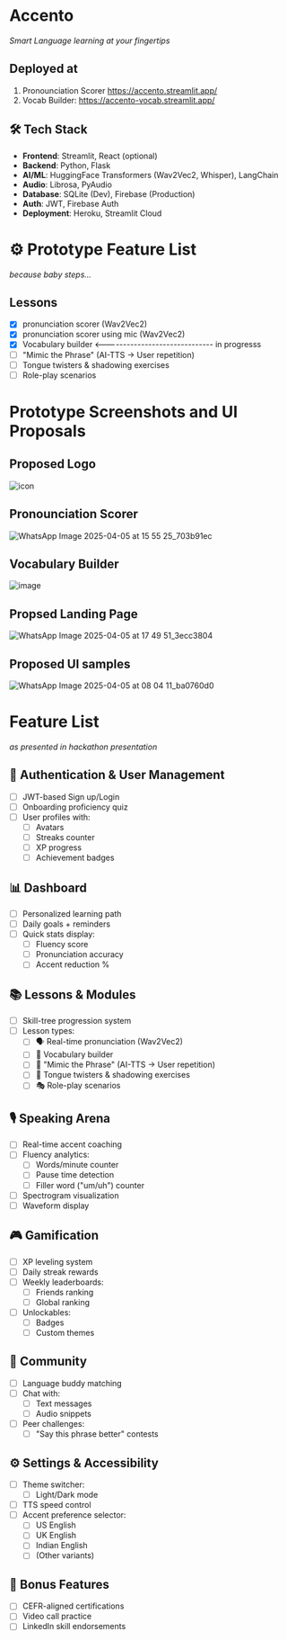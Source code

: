 # Accento
_Smart Language learning at your fingertips_

## Deployed at
1. Pronounciation Scorer https://accento.streamlit.app/
2. Vocab Builder: https://accento-vocab.streamlit.app/

## 🛠️ Tech Stack

- **Frontend**:    Streamlit, React (optional)
- **Backend**:     Python, Flask
- **AI/ML**:       HuggingFace Transformers (Wav2Vec2, Whisper), LangChain
- **Audio**:       Librosa, PyAudio
- **Database**:    SQLite (Dev), Firebase (Production)
- **Auth**:        JWT, Firebase Auth
- **Deployment**:  Heroku, Streamlit Cloud

# ⚙️ Prototype Feature List
_because baby steps..._
## Lessons
  - [x]  pronunciation scorer (Wav2Vec2)
  - [x]  pronunciation scorer using mic (Wav2Vec2)
  - [x]  Vocabulary builder <------------------------------ in progresss
  - [ ]  "Mimic the Phrase" (AI-TTS → User repetition)
  - [ ]  Tongue twisters & shadowing exercises
  - [ ]  Role-play scenarios

# Prototype Screenshots and UI Proposals
## Proposed Logo
![icon](https://github.com/user-attachments/assets/809d2650-54ac-4ba6-8a86-b94f75c13d59)
<br>
## Pronounciation Scorer
![WhatsApp Image 2025-04-05 at 15 55 25_703b91ec](https://github.com/user-attachments/assets/3a5ceeba-ff29-4b52-9d74-df250ae19766)
<br>
## Vocabulary Builder
![image](https://github.com/user-attachments/assets/688c5050-8bbb-4170-bae3-6a51885c59f0)
<br>
## Propsed Landing Page
![WhatsApp Image 2025-04-05 at 17 49 51_3ecc3804](https://github.com/user-attachments/assets/c1d981e3-9c82-4c07-b4ba-478882ad754f)
<br>
## Proposed UI samples
![WhatsApp Image 2025-04-05 at 08 04 11_ba0760d0](https://github.com/user-attachments/assets/4d3d13aa-307a-4603-92e0-b49384b29cae)


# Feature List
_as presented in hackathon presentation_
## 🔐 Authentication & User Management
- [ ] JWT-based Sign up/Login
- [ ] Onboarding proficiency quiz
- [ ] User profiles with:
  - [ ] Avatars
  - [ ] Streaks counter
  - [ ] XP progress
  - [ ] Achievement badges

## 📊 Dashboard
- [ ] Personalized learning path
- [ ] Daily goals + reminders
- [ ] Quick stats display:
  - [ ] Fluency score
  - [ ] Pronunciation accuracy
  - [ ] Accent reduction %

## 📚 Lessons & Modules
- [ ] Skill-tree progression system
- [ ] Lesson types:
  - [ ] 🗣 Real-time pronunciation (Wav2Vec2)
  - [ ] 🧠 Vocabulary builder
  - [ ] 🎤 "Mimic the Phrase" (AI-TTS → User repetition)
  - [ ] 📖 Tongue twisters & shadowing exercises
  - [ ] 🎭 Role-play scenarios

## 🎙️ Speaking Arena
- [ ] Real-time accent coaching
- [ ] Fluency analytics:
  - [ ] Words/minute counter
  - [ ] Pause time detection
  - [ ] Filler word ("um/uh") counter
- [ ] Spectrogram visualization
- [ ] Waveform display

## 🎮 Gamification
- [ ] XP leveling system
- [ ] Daily streak rewards
- [ ] Weekly leaderboards:
  - [ ] Friends ranking
  - [ ] Global ranking
- [ ] Unlockables:
  - [ ] Badges
  - [ ] Custom themes

## 🤝 Community
- [ ] Language buddy matching
- [ ] Chat with:
  - [ ] Text messages
  - [ ] Audio snippets
- [ ] Peer challenges:
  - [ ] "Say this phrase better" contests

## ⚙️ Settings & Accessibility
- [ ] Theme switcher:
  - [ ] Light/Dark mode
- [ ] TTS speed control
- [ ] Accent preference selector:
  - [ ] US English
  - [ ] UK English
  - [ ] Indian English
  - [ ] (Other variants)

## 🌟 Bonus Features
- [ ] CEFR-aligned certifications
- [ ] Video call practice
- [ ] LinkedIn skill endorsements
